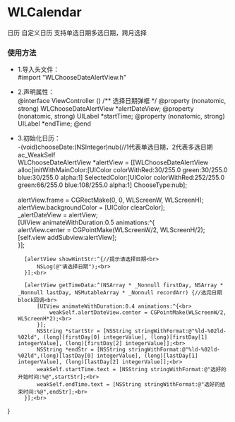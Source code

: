 # WLCalendar
日历 自定义日历 支持单选日期多选日期，跨月选择  <br>
### 使用方法<br>
* 1.导入头文件：<br>
#import "WLChooseDateAlertView.h"
* 2.声明属性：<br>
@interface ViewController ()
/** 选择日期弹框 */
@property (nonatomic, strong) WLChooseDateAlertView *alertDateView;
@property (nonatomic, strong) UILabel *startTime;
@property (nonatomic, strong) UILabel *endTime;
@end
* 3.初始化日历：<br>
-(void)chooseDate:(NSInteger)nub{//1代表单选日期，2代表多选日期<br>
        ac_WeakSelf<br>
        WLChooseDateAlertView *alertView = [[WLChooseDateAlertView alloc]initWithMainColor:[UIColor colorWithRed:30/255.0 green:30/255.0 blue:30/255.0 alpha:1] SelectedColor:[UIColor colorWithRed:252/255.0 green:66/255.0 blue:108/255.0 alpha:1] ChooseType:nub];<br><br>
        alertView.frame = CGRectMake(0, 0, WLScreenW, WLScreenH);<br>
        alertView.backgroundColor = [UIColor clearColor];<br>
        _alertDateView = alertView;<br>
        [UIView animateWithDuration:0.5 animations:^{<br>
            alertView.center = CGPointMake(WLScreenW/2, WLScreenH/2);<br>
            [self.view addSubview:alertView];<br>
        }];<br>
        
        [alertView showHintStr:^{//提示请选择日期<br>
            NSLog(@"请选择日期");<br>
        }];<br>
                
        [alertView getTimeData:^(NSArray * _Nonnull firstDay, NSArray * _Nonnull lastDay, NSMutableArray * _Nonnull recordArr) {//选完日期block回调<br>
            [UIView animateWithDuration:0.4 animations:^{<br>
                weakSelf.alertDateView.center = CGPointMake(WLScreenW/2, WLScreenH*2);<br>
            }];
            NSString *startStr = [NSString stringWithFormat:@"%ld-%02ld-%02ld", (long)[firstDay[0] integerValue], (long)[firstDay[1] integerValue], (long)[firstDay[2] integerValue]];<br>
            NSString *endStr = [NSString stringWithFormat:@"%ld-%02ld-%02ld",(long)[lastDay[0] integerValue], (long)[lastDay[1] integerValue], (long)[lastDay[2] integerValue]];<br>
            weakSelf.startTime.text = [NSString stringWithFormat:@"选好的开始时间:%@",startStr];<br>
            weakSelf.endTime.text = [NSString stringWithFormat:@"选好的结束时间:%@",endStr];<br>
        }];<br>
}
